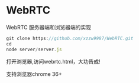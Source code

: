 # WebRTC
WebRTC 服务器端和浏览器端的实现
```javascript
git clone https://github.com/xzzw9987/WebRTC.git
cd 
node server/server.js
```
打开浏览器,访问webrtc.html，大功告成!

支持浏览器chrome 36+

